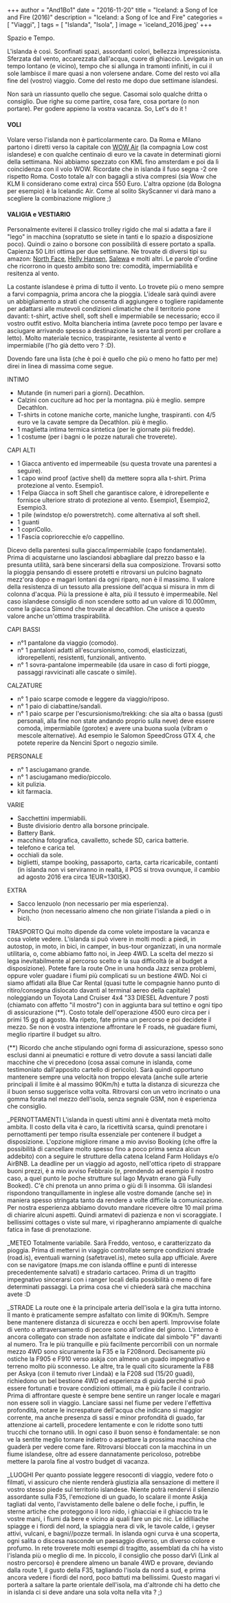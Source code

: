 +++
author = "And1Bo1"
date = "2016-11-20"
title = "Iceland: a Song of Ice and Fire (2016)"
description = "Iceland: a Song of Ice and Fire"
categories = [
    "Viaggi",
]
tags = [
    "Islanda",
    "Isola",
]
image = 'iceland_2016.jpeg'
+++

Spazio e Tempo.

L'islanda è così. Sconfinati spazi, assordanti colori, bellezza impressionista. Sferzata dal vento, accarezzata dall'acqua, cuore di ghiaccio. Levigata in un tempo lontano (e vicino), tempo che si allunga in tramonti infiniti, in cui il sole lambisce il mare quasi a non volersene andare. Come del resto voi alla fine del (vostro) viaggio. Come del resto me dopo due settimane islandesi.

Non sarà un riassunto quello che segue. Casomai solo qualche dritta o consiglio. Due righe su come partire, cosa fare, cosa portare (o non portare). Per godere appieno la vostra vacanza. So, Let's do it !

#### **VOLI**
Volare verso l'islanda non è particolarmente caro. Da Roma e Milano partono i diretti verso la capitale con [WOW Air](https://wowair.com/) (la compagnia Low cost islandese) e con qualche centinaio di euro ve la cavate in determinati giorni della settimana. Noi abbiamo spezzato con KML fino amsterdam e poi da lì coincidenza con il volo WOW. Ricordate che in islanda il fuso segna -2 ore rispetto Roma. Costo totale a/r con bagagli a stiva compresi (sia Wow che KLM li considerano come extra) circa 550 Euro. L'altra opzione (da Bologna per esempio) è la Icelandic Air. Come al solito SkyScanner vi darà mano a scegliere la combinazione migliore ;)

#### **VALIGIA e VESTIARIO**
Personalmente eviterei il classico trolley rigido che mal si adatta a fare il "lego" in macchina (sopratutto se siete in tanti e lo spazio a disposizione poco). Quindi o zaino o borsone con possibilità di essere portato a spalla. Capienza 50 Litri ottima per due settimane. Ne trovate di diversi tipi su amazon: [North Face](http://www.amazon.it/North-Face-Borsone-viaggio-unisex/dp/B00WI09INK/ref=sr_1_1?tag=veeerocrazy-21), [Helly Hansen](http://www.amazon.it/Helly-hansen-79563-Borsone-50l/dp/B00ZWRZ1PA/ref=sr_1_7?tag=veeerocrazy-21), [Salewa](http://www.amazon.it/Salewa-Duffle-Zaino-Giallo-Taglia/dp/B004Z0MO1O/ref=sr_1_4?tag=veeerocrazy-21) e molti altri. Le parole d'ordine che ricorrono in questo ambito sono tre: comodità, impermiabilità e resitenza al vento.

La costante islandese è prima di tutto il vento. Lo trovete più o meno sempre a farvi compagnia, prima ancora che la pioggia. L'ideale sarà quindi avere un abbigliamento a strati che consenta di aggiungere o togliere rapidamente per adattarsi alle mutevoli condizioni climatiche che il territorio pone davanti: t-shirt, active shell, soft shell e impermiabile se necessario; ecco il vostro outfit estivo. Molta biancheria intima (avrete poco tempo per lavare e asciugare arrivando spesso a destinazione la sera tardi pronti per crollare a letto). Molto materiale tecnico, traspirante, resistente al vento e impermiabile (l'ho già detto vero ? :D).

Dovendo fare una lista (che è poi è quello che più o meno ho fatto per me) direi in linea di massima come segue.

INTIMO
- Mutande (in numeri pari a giorni). Decathlon.
- Calzini con cuciture ad hoc per la montagna. più è meglio. sempre Decathlon.
- T-shirts in cotone maniche corte, maniche lunghe, traspiranti. con 4/5 euro ve la cavate sempre da Decathlon. più è meglio.
- 1 maglietta intima termica sintetica (per le giornate più fredde).
- 1 costume (per i bagni o le pozze naturali che troverete).

CAPI ALTI
- 1 Giacca antivento ed impermeabile (su questa trovate una parentesi a seguire).
- 1 capo wind proof (active shell) da mettere sopra alla t-shirt. Prima protezione al vento. Esempio1.
- 1 Felpa Giacca in soft Shell che garantisce calore, è idrorepellente e fornisce ulteriore strato di protezione al vento. Esempio1, Esempio2, Esempio3.
- 1 pile (windstop e/o powerstretch). come alternativa al soft shell.
- 1 guanti
- 1 copriCollo.
- 1 Fascia copriorecchie e/o cappellino.

Dicevo della parentesi sulla giacca/impermiabile (capo fondamentale). Prima di acquistarne uno lasciandosi abbagliare dal prezzo basso e la presunta utilità, sarà bene sincerarsi della sua composizione. Trovarsi sotto la pioggia pensando di essere protetti e ritrovarsi un pulcino bagnato mezz'ora dopo e magari lontani da ogni riparo, non è il massimo. Il valore della resistenza di un tessuto alla pressione dell'acqua si misura in mm di colonna d'acqua. Più la pressione è alta, più il tessuto è impermeabile. Nel caso islandese consiglio di non scendere sotto ad un valore di 10.000mm, come la giacca Simond che trovate al decathlon. Che unisce a questo valore anche un'ottima traspirabilità. 

CAPI BASSI
- n°1 pantalone da viaggio (comodo).
- n° 1 pantaloni adatti all'escursionismo, comodi, elasticizzati, idrorepellenti, resistenti, funzionali, antivento.
- n° 1 sovra-pantalone impermeabile (da usare in caso di forti piogge, passaggi ravvicinati alle cascate o simile).

CALZATURE
- n° 1 paio scarpe comode e leggere da viaggio/riposo.
- n° 1 paio di ciabattine/sandali.
- n° 1 paio scarpe per l'escursionismo/trekking: che sia alta o bassa (gusti personali, alla fine non state andando proprio sulla neve) deve essere comoda, impermiabile (gorotex) e avere una buona suola (vibram o mescole alternative). Ad esempio le Salomon SpeedCross GTX 4, che potete reperire da Nencini Sport o negozio simile.

PERSONALE
- n° 1 asciugamano grande.
- n° 1 asciugamano medio/piccolo.
- kit pulizia.
- kit farmacia.

VARIE
- Sacchettini impermiabili.
- Buste divisiorio dentro alla borsone principale.
- Battery Bank.
- macchina fotografica, cavalletto, schede SD, carica batterie.
- telefono e carica tel.
- occhiali da sole.
- biglietti, stampe booking, passaporto, carta, carta ricaricabile, contanti (in islanda non vi serviranno in realtà, il POS si trova ovunque, il cambio ad agosto 2016 era circa 1EUR=130ISK).

EXTRA
- Sacco lenzuolo (non necessario per mia esperienza).
- Poncho (non necessario almeno che non giriate l'islanda a piedi o in bici).

TRASPORTO
Qui molto dipende da come volete impostare la vacanza e cosa volete vedere. L'islanda si può vivere in molti modi: a piedi, in autostop, in moto, in bici, in camper, in bus-tour organizzati, in una normale utilitaria, o, come abbiamo fatto noi, in Jeep 4WD. La scelta del mezzo si lega inevitabilmente al percorso scelto e la sua difficoltà (e al budget a disposizione). Potete fare la route One in una honda Jazz senza problemi, oppure voler guadare i fiumi più complicati su un bestione 4WD. Noi ci siamo affidati alla Blue Car Rental (quasi tutte le compagnie hanno punto di ritiro/consegna dislocato davanti al terminal aereo della capitale) noleggiando un Toyota Land Cruiser 4x4 "33 DIESEL Adventure 7 posti (chiamato con affetto "il mostro") con in aggiunta bara sul tettino e ogni tipo di assicurazione (**). Costo totale dell'operazione 4500 euro circa per i primi 15 gg di agosto. Ma ripeto, fate prima un percorso e poi decidete il mezzo. Se non è vostra intenzione affrontare le F roads, nè guadare fiumi, meglio ripartire il budget su altro.

(**) Ricordo che anche stipulando ogni forma di assicurazione, spesso sono esclusi danni ai pneumatici e rotture di vetro dovute a sassi lanciati dalle macchine che vi precedono (cosa assai comune in islanda, come testimoniato dall'apposito cartello di pericolo). Sarà quindi opportuno mantenere sempre una velocità non troppo elevata (anche sulle arterie principali il limite è al massimo 90Km/h) e tutta la distanza di sicurezza che il buon senso suggerisce volta volta. Ritrovarsi con un vetro incrinato o una gomma forata nel mezzo dell'isola, senza segnale GSM, non è esperienza che consiglio.

_PERNOTTAMENTI
L'islanda in questi ultimi anni è diventata metà molto ambita. Il costo della vita è caro, la ricettività scarsa, quindi prenotare i pernottamenti per tempo risulta essenziale per contenere il budget a disposizione. L'opzione migliore rimane a mio avviso Booking (che offre la possibilità di cancellare molto spesso fino a poco prima senza alcun addebito) con a seguire le strutture della catena Iceland Farm Holidays e/o AirBNB. La deadline per un viaggio ad agosto, nell'ottica ripeto di strappare buoni prezzi, è a mio avviso Febbraio (e, prendendo ad esempio il nostro caso, a quel punto le poche strutture sul lago Myvatn erano già Fully Booked). C'è chi prenota un anno prima o giù di lì insomma. Gli islandesi rispondono tranquillamente in inglese alle vostre domande (anche se) in maniera spesso stringata tanto da rendere a volte difficile la comunicazione. Per nostra esperienza abbiamo dovuto mandare ricevere oltre 10 mail prima di chiarire alcuni aspetti. Quindi armatevi di pazienza e non vi scoraggiate. I bellissimi cottages o viste sul mare, vi ripagheranno ampiamente di qualche fatica in fase di prenotazione.

_METEO
Totalmente variabile. Sarà Freddo, ventoso, e caratterizzato da pioggia. Prima di mettervi in viaggio controllate sempre condizioni strade (road.is), eventuali warning (safetravel.is), meteo sulla app ufficiale. Avere con se navigatore (maps.me con islanda offline e punti di interesse precedentemente salvati) e stradario cartaceo. Prima di un tragitto impegnativo sincerarsi con i ranger locali della possibilità o meno di fare determinati passaggi. La prima cosa che vi chiederà sarà che macchina avete :D

_STRADE
La route one è la principale arteria dell'isola e la gira tutta intorno. Il manto è praticamente sempre asfaltato con limite di 90Km/h. Sempre bene mantenere distanza di sicurezza e occhi ben aperti. Improvvise folate di vento o attraversamento di pecore sono all'ordine del giorno. L'interno è ancora collegato con strade non asfaltate e indicate dal simbolo "F" davanti al numero. Tra le più tranquille e più facilmente percorribili con un normale mezzo 4WD sono sicuramente la F35 e la F208nord. Decisamente più ostiche la F905 e F910 verso askja con almeno un guado impegnativo e terreno molto più sconnesso. Le altre, tra le quali cito sicuramente la F88 per Askya (con il temuto river Lindaà) e la F208 sud (15/20 guadi), richiedono un bel bestione 4WD ed esperienza di guida perché si può essere fortunati e trovare condizioni ottimali, ma è più facile il contrario. Prima di affrontare queste è sempre bene sentire un ranger locale e magari non essere soli in viaggio. Lanciare sassi nel fiume per vedere l'effettiva profondità, notare le increspature dell'acqua che indicano sì maggior corrente, ma anche presenza di sassi e minor profondità di guado, far attenzione ai cartelli, procedere lentamente e con le ridotte sono tutti trucchi che tornano utili. In ogni caso il buon senso è fondamentale: se non ve la sentite meglio tornare indietro o aspettare la prossima macchina che guaderà per vedere come fare. Ritrovarsi bloccati con la macchina in un fiume islandese, oltre ad essere dannatamente pericoloso, potrebbe mettere la parola fine al vostro budget di vacanza.

_LUOGHI
Per quanto possiate leggere resoconti di viaggio, vedere foto o filmati, vi assicuro che niente renderà giustizia alla sensazione di mettere il vostro stesso piede sul territorio islandese. Niente potrà rendervi il silenzio assordante sulla F35, l'emozione di un guado, lo scalare il monte Askja tagliati dal vento, l'avvistamento delle balene o delle foche, i puffin, le sterne artiche che proteggono il loro nido, i ghiacciai e il ghiaccio tra le vostre mani, i fiumi da bere e vicino ai quali fare un pic nic. Le idilliache spiagge e i fiordi del nord, la spiaggia nera di vik, le tavole calde, i geyser attivi, vulcani, e bagni//pozze termali. In islanda ogni curva è una scoperta, ogni salita o discesa nasconde un paesaggio diverso, un diverso colore e profumo.
In rete troverete molti esempi di tragitto, assemblati da chi ha visto l'islanda più o meglio di me. In piccolo, il consiglio che posso darVi (Link al nostro percorso) è prendere almeno un banale 4WD e provare, deviando dalla route 1, il gusto della F35, tagliando l'isola da nord a sud, e prima ancora vedere i fiordi del nord, poco battuti ma bellissimi. Questo magari vi porterà a saltare la parte orientale dell'isola, ma d'altronde chi ha detto che in islanda ci si deve andare una sola volta nella vita ? ;)
